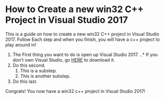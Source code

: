 # How to Create a new win32 C++ Project in Visual Studio 2017
This is a guide on how to create a new win32 C++ project in Visual Studio 2017.
Follow Each step and when you finish, you will have a c++ project to play around in! 

1. The First thing you want to do is open up Visual Studio 2017.
	..* If you don't own Visual Studio, go [HERE](https://humboldt.onthehub.com/WebStore/Welcome.aspx "HSU's free Software") to download it.
2. Do this second.
	1. This is a substep.
	2. This is another substep.
3. Do this last.

Congrats! You now have a win32 c++ project in Visual Studio 2017!